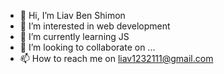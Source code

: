 - 👋 Hi, I’m Liav Ben Shimon
- 👀 I’m interested in web development
- 🌱 I’m currently learning JS
- 💞️ I’m looking to collaborate on ...
- 📫 How to reach me on liav1232111@gmail.com

<!---
liavbenshimon/liavbenshimon is a ✨ special ✨ repository because its `README.md` (this file) appears on your GitHub profile.
You can click the Preview link to take a look at your changes.
--->
